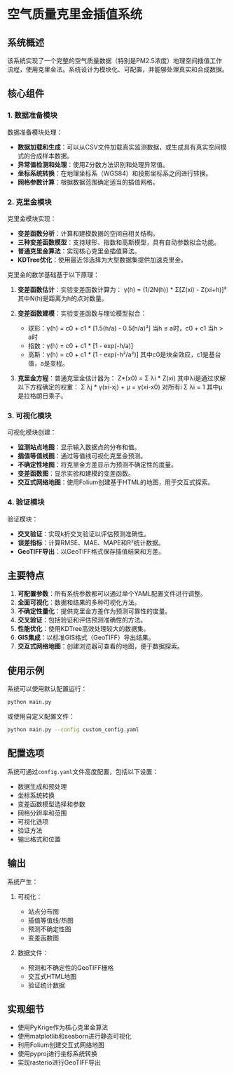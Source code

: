 # 空气质量克里金插值系统

## 系统概述

该系统实现了一个完整的空气质量数据（特别是PM2.5浓度）地理空间插值工作流程，使用克里金法。系统设计为模块化、可配置，并能够处理真实和合成数据。

## 核心组件

### 1. 数据准备模块

数据准备模块处理：

- **数据加载和生成**：可以从CSV文件加载真实监测数据，或生成具有真实空间模式的合成样本数据。
- **异常值检测和处理**：使用Z分数方法识别和处理异常值。
- **坐标系统转换**：在地理坐标系（WGS84）和投影坐标系之间进行转换。
- **网格参数计算**：根据数据范围确定适当的插值网格。

### 2. 克里金模块

克里金模块实现：

- **变差函数分析**：计算和建模数据的空间自相关结构。
- **三种变差函数模型**：支持球形、指数和高斯模型，具有自动参数拟合功能。
- **普通克里金算法**：实现核心克里金插值算法。
- **KDTree优化**：使用最近邻选择为大型数据集提供加速克里金。

克里金的数学基础基于以下原理：

1. **变差函数估计**：实验变差函数计算为：
   γ(h) = (1/2N(h)) * Σ[Z(xi) - Z(xi+h)]²
   其中N(h)是距离为h的点对数量。

2. **变差函数建模**：实验变差函数与理论模型拟合：
   - 球形：γ(h) = c0 + c1 * [1.5(h/a) - 0.5(h/a)³] 当h ≤ a时，c0 + c1 当h > a时
   - 指数：γ(h) = c0 + c1 * [1 - exp(-h/a)]
   - 高斯：γ(h) = c0 + c1 * [1 - exp(-h²/a²)]
   其中c0是块金效应，c1是基台值，a是变程。

3. **克里金方程**：普通克里金估计器为：
   Z*(x0) = Σ λi * Z(xi)
   其中λi是通过求解以下方程确定的权重：
   Σ λj * γ(xi-xj) + μ = γ(xi-x0) 对所有i
   Σ λi = 1
   其中μ是拉格朗日乘子。

### 3. 可视化模块

可视化模块创建：

- **监测站点地图**：显示输入数据点的分布和值。
- **插值等值线图**：通过等值线可视化克里金预测。
- **不确定性地图**：将克里金方差显示为预测不确定性的度量。
- **变差函数图**：显示实验和建模的变差函数。
- **交互式网络地图**：使用Folium创建基于HTML的地图，用于交互式探索。

### 4. 验证模块

验证模块：

- **交叉验证**：实现k折交叉验证以评估预测准确性。
- **误差指标**：计算RMSE、MAE、MAPE和R²统计数据。
- **GeoTIFF导出**：以GeoTIFF格式保存插值结果和方差。

## 主要特点

1. **可配置参数**：所有系统参数都可以通过单个YAML配置文件进行调整。
2. **全面可视化**：数据和结果的多种可视化方法。
3. **不确定性量化**：提供克里金方差作为预测可靠性的度量。
4. **交叉验证**：包括验证和评估预测准确性的方法。
5. **性能优化**：使用KDTree高效处理较大的数据集。
6. **GIS集成**：以标准GIS格式（GeoTIFF）导出结果。
7. **交互式网络地图**：创建浏览器可查看的地图，便于数据探索。

## 使用示例

系统可以使用默认配置运行：

```bash
python main.py
```

或使用自定义配置文件：

```bash
python main.py --config custom_config.yaml
```

## 配置选项

系统可通过`config.yaml`文件高度配置，包括以下设置：

- 数据生成和预处理
- 坐标系统转换
- 变差函数模型选择和参数
- 网格分辨率和范围
- 可视化选项
- 验证方法
- 输出格式和位置

## 输出

系统产生：

1. 可视化：
   - 站点分布图
   - 插值等值线/热图
   - 预测不确定性图
   - 变差函数图

2. 数据文件：
   - 预测和不确定性的GeoTIFF栅格
   - 交互式HTML地图
   - 验证统计数据

## 实现细节

- 使用PyKrige作为核心克里金算法
- 使用matplotlib和seaborn进行静态可视化
- 利用Folium创建交互式网络地图
- 使用pyproj进行坐标系统转换
- 实现rasterio进行GeoTIFF导出